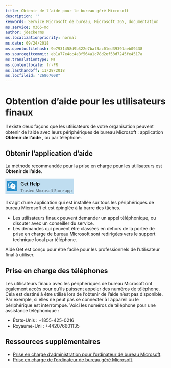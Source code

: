 ```yaml
---
title: Obtenir de l’aide pour le bureau géré Microsoft
description: ''
keywords: Service Microsoft de bureau, Microsoft 365, documentation
ms.service: m365-md
author: jdeckerms
ms.localizationpriority: normal
ms.date: 09/24/2018
ms.openlocfilehash: 9e7931458d9b322e7baf3ac01ed39391aeb09438
ms.sourcegitcommit: eb1a77e4cc4e8f564a1c78d2ef53d7245fe4517a
ms.translationtype: MT
ms.contentlocale: fr-FR
ms.lasthandoff: 11/28/2018
ms.locfileid: "26867008"
---
```

# <a name="getting-help-for-end-users"></a>Obtention d’aide pour les utilisateurs finaux

Il existe deux façons que les utilisateurs de votre organisation peuvent obtenir de l’aide avec leurs périphériques de bureau Microsoft : application **Obtenir de l’aide** , ou par téléphone. 

## <a name="get-help-app"></a>Obtenir l’application d’aide

La méthode recommandée pour la prise en charge pour les utilisateurs est **Obtenir de l’aide**. 

![Obtenir de l’aide](images/get-help.png)

Il s’agit d’une application qui est installée sur tous les périphériques de bureau Microsoft et est épinglée à la barre des tâches. 

- Les utilisateurs finaux peuvent demander un appel téléphonique, ou discuter avec un conseiller du service.
- Les demandes qui peuvent être classées en dehors de la portée de prise en charge de bureau Microsoft sont redirigées vers le support technique local par téléphone.  

Aide Get est conçu pour être facile pour les professionnels de l’utilisateur final à utiliser. 

## <a name="phone-support"></a>Prise en charge des téléphones

Les utilisateurs finaux avec les périphériques de bureau Microsoft ont également accès pour qu’ils puissent appeler des numéros de téléphone. Cela est destiné à être utilisé lors de l’obtenir de l’aide n’est pas disponible. Par exemple, si elles ne peut pas se connecter à l’appareil ou le périphérique est interrompue. Voici les numéros de téléphone pour une assistance téléphonique :

- États-Unis : +1855-425-0216
- Royaume-Uni : +442076601135 


## <a name="additional-resources"></a>Ressources supplémentaires
- [Prise en charge d’administration pour l’ordinateur de bureau Microsoft](admin-support.md). 
- [Prise en charge de l’ordinateur de bureau géré Microsoft](../service-description/support.md).